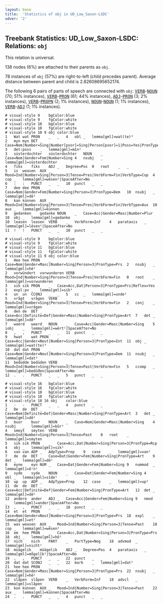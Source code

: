 ```yaml
---
layout: base
title:  'Statistics of obj in UD_Low_Saxon-LSDC'
udver: '2'
---
```


## Treebank Statistics: UD_Low_Saxon-LSDC: Relations: `obj`

This relation is universal.

138 nodes (6%) are attached to their parents as `obj`.

78 instances of `obj` (57%) are right-to-left (child precedes parent).
Average distance between parent and child is 2.82608695652174.

The following 6 pairs of parts of speech are connected with `obj`: <tt><a href="nds_lsdc-pos-VERB.html">VERB</a></tt>-<tt><a href="nds_lsdc-pos-NOUN.html">NOUN</a></tt> (70; 51% instances), <tt><a href="nds_lsdc-pos-VERB.html">VERB</a></tt>-<tt><a href="nds_lsdc-pos-PRON.html">PRON</a></tt> (61; 44% instances), <tt><a href="nds_lsdc-pos-ADJ.html">ADJ</a></tt>-<tt><a href="nds_lsdc-pos-PRON.html">PRON</a></tt> (3; 2% instances), <tt><a href="nds_lsdc-pos-VERB.html">VERB</a></tt>-<tt><a href="nds_lsdc-pos-PROPN.html">PROPN</a></tt> (2; 1% instances), <tt><a href="nds_lsdc-pos-NOUN.html">NOUN</a></tt>-<tt><a href="nds_lsdc-pos-NOUN.html">NOUN</a></tt> (1; 1% instances), <tt><a href="nds_lsdc-pos-VERB.html">VERB</a></tt>-<tt><a href="nds_lsdc-pos-ADJ.html">ADJ</a></tt> (1; 1% instances).


~~~ conllu
# visual-style 9	bgColor:blue
# visual-style 9	fgColor:white
# visual-style 10	bgColor:blue
# visual-style 10	fgColor:white
# visual-style 10 9 obj	color:blue
1	Wat	wat	PRON	_	_	4	obl	_	lemma[gml]=wat(te)³
2	myn	myn	DET	_	Case=Nom|Number=Sing|Number[psor]=Sing|Person[psor]=1|Poss=Yes|PronType=Prs	3	det:poss	_	lemma[gml]=mîn²
3	süsterdochter	süsterdochter	NOUN	_	Case=Nom|Gender=Fem|Number=Sing	4	nsubj	_	lemma[gml]=süsterdochter
4	fiks	fiks	ADJ	_	Degree=Pos	0	root	_	_
5	is	weasen	AUX	_	Mood=Ind|Number=Sing|Person=3|Tense=Pres|VerbForm=Fin|VerbType=Cop	4	cop	_	lemma[gml]=wēsen²|SpaceAfter=No
6	:	:	PUNCT	_	_	10	punct	_	_
7	dee	dee	PRON	_	Case=Nom|Gender=Fem|Number=Sing|Person=3|PronType=Dem	10	nsubj	_	lemma[gml]=dê¹
8	kan	künnen	AUX	_	Mood=Ind|Number=Sing|Person=3|Tense=Pres|VerbForm=Fin|VerbType=Aux	10	aux	_	lemma[gml]=künnen
9	gedanken	gedanke	NOUN	_	Case=Acc|Gender=Masc|Number=Plur	10	obj	_	lemma[gml]=gedanke
10	leasen	leasen	VERB	_	VerbForm=Inf	4	parataxis	_	lemma[gml]=lēsen¹|SpaceAfter=No
11	!	!	PUNCT	_	_	10	punct	_	_

~~~


~~~ conllu
# visual-style 9	bgColor:blue
# visual-style 9	fgColor:white
# visual-style 11	bgColor:blue
# visual-style 11	fgColor:white
# visual-style 11 9 obj	color:blue
1	Hee	hee	PRON	_	Case=Nom|Gender=Masc|Number=Sing|Person=3|PronType=Prs	2	nsubj	_	lemma[gml]=hê¹
2	vorwündert	vorwunderen	VERB	_	Mood=Ind|Number=Sing|Person=3|Tense=Pres|VerbForm=Fin	0	root	_	lemma[gml]=vorwunderen
3	sik	sik	PRON	_	Case=Acc,Dat|Person=3|PronType=Prs|Reflex=Yes	2	expl:pv	_	lemma[gml]=sik¹
4	un	un	CCONJ	_	_	5	cc	_	lemma[gml]=unde²
5	vrågt	vrågen	VERB	_	Mood=Ind|Number=Sing|Person=3|Tense=Pres|VerbForm=Fin	2	conj	_	lemma[gml]=vrâgen
6	den	de	DET	_	Case=Acc|Definite=Def|Gender=Masc|Number=Sing|PronType=Art	7	det	_	lemma[gml]=dê¹
7	waerd	waerd	NOUN	_	Case=Acc|Gender=Masc|Number=Sing	5	iobj	_	lemma[gml]=wērt¹|SpaceAfter=No
8	,	,	PUNCT	_	_	11	punct	_	_
9	hwat	wat	PRON	_	Case=Acc|Gender=Neut|Number=Sing|Person=3|PronType=Int	11	obj	_	lemma[gml]=wat(te)³
10	dat	dat	PRON	_	Case=Nom|Gender=Neut|Number=Sing|Person=3|PronType=Dem	11	nsubj	_	lemma[gml]=dat²
11	bedüdde	bedüden	VERB	_	Mood=Ind|Number=Sing|Person=3|Tense=Past|VerbForm=Fin	5	ccomp	_	lemma[gml]=bedü̂den|SpaceAfter=No
12	.	.	PUNCT	_	_	5	punct	_	_

~~~


~~~ conllu
# visual-style 16	bgColor:blue
# visual-style 16	fgColor:white
# visual-style 18	bgColor:blue
# visual-style 18	fgColor:white
# visual-style 18 16 obj	color:blue
1	-	-	PUNCT	_	_	4	punct	_	_
2	De	de	DET	_	Case=Nom|Definite=Def|Gender=Masc|Number=Sing|PronType=Art	3	det	_	lemma[gml]=dê¹
3	buur	buur	NOUN	_	Case=Nom|Gender=Masc|Number=Sing	4	nsubj	_	lemma[gml]=bûr¹
4	smeyt	smyten	VERB	_	Mood=Ind|Number=Sing|Person=3|Tense=Past	0	root	_	lemma[gml]=smyten
5	sik	sik	PRON	_	Case=Acc,Dat|Number=Sing|Person=3|PronType=Rcp	4	obj	_	lemma[gml]=sik¹
6	van	van	ADP	_	AdpType=Prep	9	case	_	lemma[gml]=van¹
7	de	de	DET	_	Case=Dat|Gender=Fem|Number=Sing|PronType=Art	9	det	_	lemma[gml]=dê¹
8	eyne	eyn	NUM	_	Case=Dat|Gender=Fem|Number=Sing	9	nummod	_	lemma[gml]=êⁱn¹
9	syde	syde	NOUN	_	Case=Dat|Gender=Fem|Number=Sing	4	obl	_	lemma[gml]=sîde¹
10	up	up	ADP	_	AdpType=Prep	12	case	_	lemma[gml]=up²
11	de	de	DET	_	Case=Acc|Definite=Def|Gender=Fem|Number=Sing|PronType=Art	12	det	_	lemma[gml]=dê¹
12	andere	ander	ADJ	_	Case=Acc|Gender=Fem|Number=Sing	9	nmod	_	lemma[gml]=ander|SpaceAfter=No
13	,	,	PUNCT	_	_	18	punct	_	_
14	et	et	PRON	_	Case=Nom|Gender=Neut|Number=Sing|Person=3|PronType=Prs	18	expl	_	lemma[gml]=et¹
15	was	weasen	AUX	_	Mood=Ind|Number=Sing|Person=3|Tense=Past	18	cop	_	lemma[gml]=wēsen²
16	em	hee	PRON	_	Case=Acc,Dat|Number=Sing|Person=3|PronType=Prs	18	obj	_	lemma[gml]=hê¹
17	nich	nich	PART	_	PartType=Neg	18	advmod	_	lemma[gml]=nicht¹
18	müägelik	möägelik	ADJ	_	Degree=Pos	4	parataxis	_	lemma[gml]=mȫgelĩk¹|SpaceAfter=No
19	,	,	PUNCT	_	_	22	punct	_	_
20	dat	dat	SCONJ	_	_	22	mark	_	lemma[gml]=dat²
21	hee	hee	PRON	_	Case=Nom|Gender=Masc|Number=Sing|Person=3|PronType=Prs	22	nsubj	_	lemma[gml]=hê¹
22	slåpen	slåpen	VERB	_	VerbForm=Inf	18	advcl	_	lemma[gml]=slâpen
23	kon	künnen	AUX	_	Mood=Ind|Number=Sing|Person=3|Tense=Past	22	aux	_	lemma[gml]=künnen|SpaceAfter=No
24	.	.	PUNCT	_	_	4	punct	_	_

~~~


